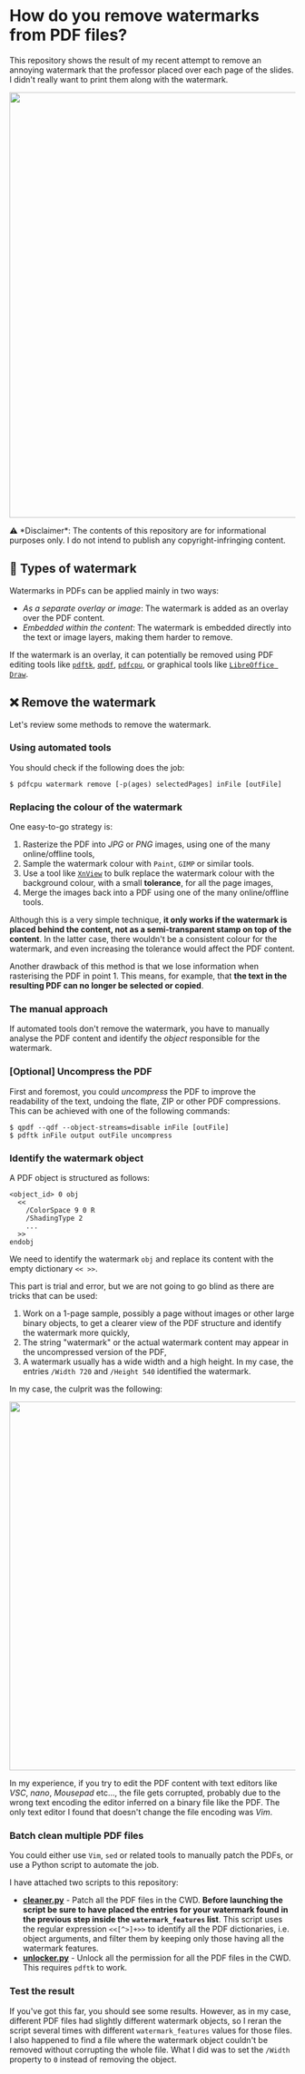 # How do you remove watermarks from PDF files?
This repository shows the result of my recent attempt to remove an annoying watermark that the professor placed over each page of the slides. I didn't really want to print them along with the watermark.

<p align="center">
  <img src="https://github.com/user-attachments/assets/8936eccc-883b-428a-812f-a40c81600c13" width="750rem"/>
</p>
⚠️ *Disclaimer*: The contents of this repository are for informational purposes only. I do not intend to publish any copyright-infringing content.

## 🌊 Types of watermark
Watermarks in PDFs can be applied mainly in two ways:
- *As a separate overlay or image*: The watermark is added as an overlay over the PDF content.
- *Embedded within the content*: The watermark is embedded directly into the text or image layers, making them harder to remove.

If the watermark is an overlay, it can potentially be removed using PDF editing tools like [`pdftk`](https://www.pdflabs.com/tools/pdftk-the-pdf-toolkit/), [`qpdf`](https://github.com/qpdf/qpdf), [`pdfcpu`](https://pdfcpu.io/core/watermark.html), or graphical tools like [`LibreOffice Draw`](https://www.libreoffice.org/discover/draw/).

## ❌ Remove the watermark
Let's review some methods to remove the watermark.

### Using automated tools
You should check if the following does the job:
```[bash]
$ pdfcpu watermark remove [-p(ages) selectedPages] inFile [outFile]
```

### Replacing the colour of the watermark 
One easy-to-go strategy is:
1. Rasterize the PDF into *JPG* or *PNG* images, using one of the many online/offline tools,
2. Sample the watermark colour with `Paint`, `GIMP` or similar tools.
3. Use a tool like [`XnView`](https://www.xnview.com/en/xnview/) to bulk replace the watermark colour with the background colour, with a small **tolerance**, for all the page images,
4. Merge the images back into a PDF using one of the many online/offline tools.

Although this is a very simple technique, **it only works if the watermark is placed behind the content, not as a semi-transparent stamp on top of the content**. In the latter case, there wouldn't be a consistent colour for the watermark, and even increasing the tolerance would affect the PDF content.

Another drawback of this method is that we lose information when rasterising the PDF in point 1. This means, for example, that **the text in the resulting PDF can no longer be selected or copied**.

### The manual approach
If automated tools don't remove the watermark, you have to manually analyse the PDF content and identify the *object* responsible for the watermark.

### [Optional] Uncompress the PDF
First and foremost, you could *uncompress* the PDF to improve the readability of the text, undoing the flate, ZIP or other PDF compressions. This can be achieved with one of the following commands:
```[bash]
$ qpdf --qdf --object-streams=disable inFile [outFile]
$ pdftk inFile output outFile uncompress
```
### Identify the watermark object
A PDF object is structured as follows:

```[pdf]
<object_id> 0 obj
  <<
    /ColorSpace 9 0 R
    /ShadingType 2
    ...
  >>
endobj
```

We need to identify the watermark `obj` and replace its content with the empty dictionary `<< >>`. 

This part is trial and error, but we are not going to go blind as there are tricks that can be used:
1. Work on a 1-page sample, possibly a page without images or other large binary objects, to get a clearer view of the PDF structure and identify the watermark more quickly,
2. The string "watermark" or the actual watermark content may appear in the uncompressed version of the PDF,
3. A watermark usually has a wide width and a high height. In my case, the entries `/Width 720` and `/Height 540` identified the watermark.

In my case, the culprit was the following:
<p align="center">
  <img src="https://github.com/user-attachments/assets/b46b46e4-cbe0-419b-8228-68b4b66405a2" width="650rem"/>
</p>

In my experience, if you try to edit the PDF content with text editors like *VSC*, *nano*, *Mousepad* etc..., the file gets corrupted, probably due to the wrong text encoding the editor inferred on a binary file like the PDF. The only text editor I found that doesn't change the file encoding was *Vim*.

### Batch clean multiple PDF files

You could either use `Vim`, `sed` or related tools to manually patch the PDFs, or use a Python script to automate the job.

I have attached two scripts to this repository:
- [**cleaner.py**](/cleaner.py) - Patch all the PDF files in the CWD. **Before launching the script be sure to have placed the entries for your watermark found in the previous step inside the `watermark_features` list**. This script uses the regular expression `<<[^>]+>>` to identify all the PDF dictionaries, i.e. object arguments, and filter them by keeping only those having all the watermark features.
- [**unlocker.py**](/unlocker.py) - Unlock all the permission for all the PDF files in the CWD. This requires `pdftk` to work.

### Test the result
If you've got this far, you should see some results. However, as in my case, different PDF files had slightly different watermark objects, so I reran the script several times with different `watermark_features` values for those files.
I also happened to find a file where the watermark object couldn't be removed without corrupting the whole file. What I did was to set the `/Width` property to `0` instead of removing the object.
